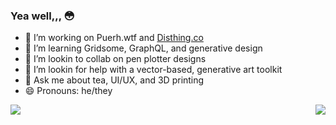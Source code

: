 ### Yea well,,, 😳

- 🔭 I’m working on Puerh.wtf and [Disthing.co](https://disthing.co)
- 🌱 I’m learning Gridsome, GraphQL, and generative design
- 👯 I’m lookin to collab on pen plotter designs
- 🤔 I’m lookin for help with a vector-based, generative art toolkit
- 💬 Ask me about tea, UI/UX, and 3D printing
- 😄 Pronouns: he/they


<img align="left" src="https://github-readme-stats.vercel.app/api?username=tonyketcham&show_icons=true&theme=nightowl&count_private=true" />
<img align="right" src="https://github-readme-stats.vercel.app/api/top-langs/?username=tonyketcham&show_icons=true&theme=nightowl&hide=php,plsql" />
